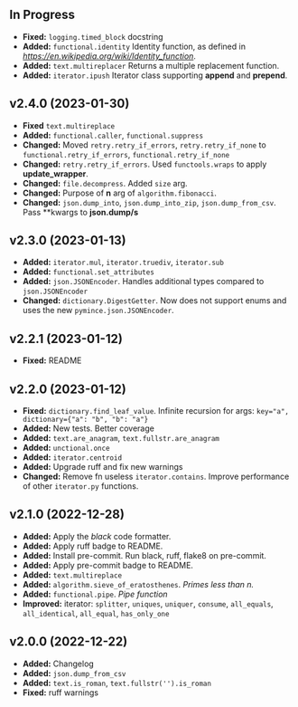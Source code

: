 ## In Progress ##

- **Fixed:** `logging.timed_block` docstring
- **Added:** `functional.identity` Identity function, as defined in *https://en.wikipedia.org/wiki/Identity_function*.
- **Added:** `text.multireplacer` Returns a multiple replacement function.
- **Added:** `iterator.ipush` Iterator class supporting **append** and **prepend**.


## v2.4.0 (2023-01-30) ##

- **Fixed** `text.multireplace`
- **Added:** `functional.caller`, `functional.suppress`
- **Changed:** Moved `retry.retry_if_errors`, `retry.retry_if_none` to
               `functional.retry_if_errors`, `functional.retry_if_none`
- **Changed:** `retry.retry_if_errors`. Used `functools.wraps` to apply **update_wrapper**.
- **Changed:** `file.decompress`. Added `size` arg.
- **Changed:** Purpose of **n** arg of `algorithm.fibonacci`.
- **Changed:** `json.dump_into`, `json.dump_into_zip`, `json.dump_from_csv`. Pass **kwargs to **json.dump/s**

## v2.3.0 (2023-01-13) ##

- **Added:** `iterator.mul`, `iterator.truediv`, `iterator.sub`
- **Added:** `functional.set_attributes`
- **Added:** `json.JSONEncoder`. Handles additional types compared to `json.JSONEncoder`
- **Changed:** `dictionary.DigestGetter`. Now does not support enums and uses the new `pymince.json.JSONEncoder`.

## v2.2.1 (2023-01-12) ##

- **Fixed:** README

## v2.2.0 (2023-01-12) ##

- **Fixed:** `dictionary.find_leaf_value`. Infinite recursion for args: `key="a", dictionary={"a": "b", "b": "a"}`
- **Added:** New tests. Better coverage
- **Added:** `text.are_anagram`, `text.fullstr.are_anagram`
- **Added:** `unctional.once`
- **Added:** `iterator.centroid`
- **Added:** Upgrade ruff and fix new warnings
- **Changed:** Remove fn useless `iterator.contains`. Improve performance of other `iterator.py` functions.

## v2.1.0 (2022-12-28) ##

- **Added:** Apply the *black* code formatter.
- **Added:** Apply ruff badge to README.
- **Added:** Install pre-commit. Run black, ruff, flake8 on pre-commit.
- **Added:** Apply pre-commit badge to README.
- **Added:** `text.multireplace`
- **Added:** `algorithm.sieve_of_eratosthenes`. *Primes less than n.*
- **Added:** `functional.pipe`. *Pipe function*
- **Improved:** iterator: `splitter`, `uniques`, `uniquer`, `consume`, `all_equals`, `all_identical`, `all_equal`,
`has_only_one`

## v2.0.0 (2022-12-22) ##

- **Added:** Changelog
- **Added:** `json.dump_from_csv`
- **Added:** `text.is_roman`, `text.fullstr('').is_roman`
- **Fixed:** ruff warnings
